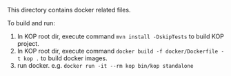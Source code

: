 This directory contains docker related files.

To build and run:

   1. In KOP root dir, execute command `mvn install -DskipTests` to build KOP project.
   2. In KOP root dir, execute command `docker build -f docker/Dockerfile -t kop .` to build docker images.
   3. run docker. e.g. `docker run -it --rm kop bin/kop standalone`
